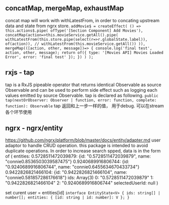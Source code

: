 ## concatMap, mergeMap, exhaustMap
concat map will work with withLatestFrom, in order to concating upstream data and state from ngrx store.
`
    addMovie$ = createEffect(
        () => 
         this.actions$.pipe(
                ofType('[Section Component] Add Movies'),
                concatMap(action=>this.movieService.getAll().pipe(
                    withLatestFrom(this.store.pipe(select(r=>r.globalState.label)), of(action)),
                    // withLatestFrom(this.movieService.getAll())
                )),
                mergeMap(([action, other, message])=> {
                    console.log('final test', action, other, message);
                    return of({ type: '[Movies API] Movies Loaded Error', error: 'final test' });
                })
        )
    );
`
## rxjs - tap
tap is a RxJS pipeable operator that returns identical Observable as source Observable and can be used to perform side effect such as logging each values emitted by source Observable. tap is declared as following.
`
public tap(nextOrObserver: Observer | function, error: function, complete: function): Observable
`
tap 返回和上一步一样的值， 用于debug. 可以在stream各个环节使用

## ngrx - ngrx/entity
https://github.com/ngrx/platform/blob/master/docs/entity/adapter.md
user adaptor to handle CRUD operation.
this package is intended to avoid duplicate operations. 
In order to increase search spped, data is in the form of 
(
    entities:
        0.5728511472039879: {id: "0.5728511472039879", name: "connie0.8536503039587475"}
        0.9240689916806744: {id: "0.9240689916806744", name: "connie0.6455634670433734"}
        0.9422826821466104: {id: "0.9422826821466104", name: "connie0.581857286176618"}
    ids: Array(3)
        0: "0.5728511472039879"
        1: "0.9422826821466104"
        2: "0.9240689916806744"
    selectedUserId: null
)

set curent user = entities[id]
`
interface EntityState<V> {
  ids: string[] | number[];
  entities: { [id: string | id: number]: V };
}
`
